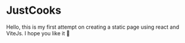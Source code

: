 # JustCooks

Hello, this is my first attempt on creating a static page using react and ViteJs. I hope you like it 🚀


